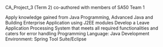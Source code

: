CA_Project_3 (Term 2) co-authored with members of SA50 Team 1

Apply knowledge gained from Java Programming, Advanced Java and Building Enterprise Application using J2EE modules
Develop a Leave Application Processing System that meets all required functionalities and caters for error handling
Programming Language: Java
Development Environment: Spring Tool Suite/Eclipse

